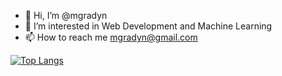 - 👋 Hi, I’m @mgradyn
- 👀 I’m interested in Web Development and Machine Learning
- 📫 How to reach me mgradyn@gmail.com

[![Top Langs](https://github-readme-stats.vercel.app/api/top-langs/?username=mgradyn&layout=compact)](https://github.com/anuraghazra/github-readme-stats)

<!---
mgradyn/mgradyn is a ✨ special ✨ repository because its `README.md` (this file) appears on your GitHub profile.
You can click the Preview link to take a look at your changes.
--->
